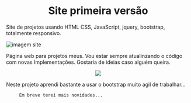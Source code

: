 <h1 align="center">Site primeira versão</h1>

Site de projetos usando HTML CSS,  JavaScript, jquery, bootstrap, totalmente responsivo.


![imagem site](https://user-images.githubusercontent.com/98243722/158079569-7239cd79-945d-42eb-a66d-ee697cb7edd4.png)


Página web para projetos meus.
Vou estar sempre atualinzando o código com novas Implementações.
Gostaria de ideias caso alguém queira.

<p align="center">
<img src="http://img.shields.io/static/v1?label=STATUS&message=EM%20DESENVOLVIMENTO&color=GREEN&style=for-the-badge"/>
</p>

Neste projeto aprendi bastante a usar o bootstrap muito agil de trabalhar...
    
     
         Em breve terei mais novidades...
